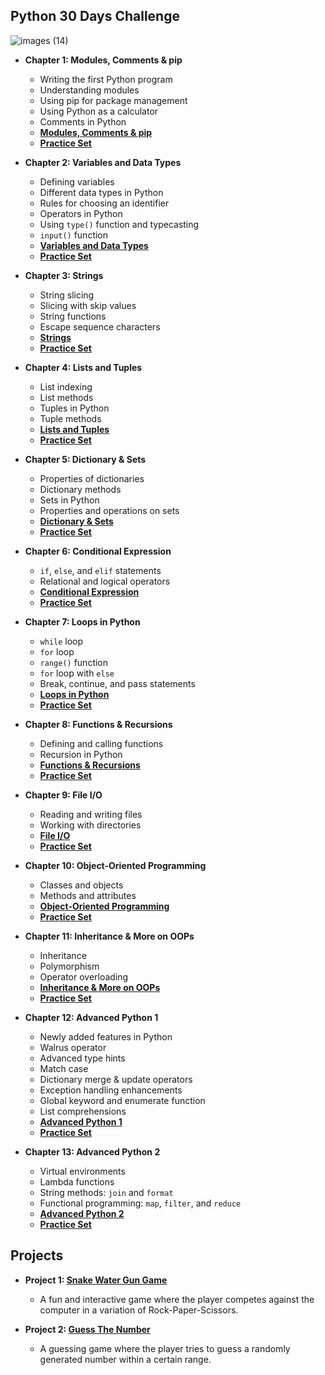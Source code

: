 ## Python 30 Days Challenge
![images (14)](https://github.com/user-attachments/assets/6ca9e1cd-53c7-44f3-96cb-6d1dbbfa6b7d)

- **Chapter 1: Modules, Comments & pip**  
  - Writing the first Python program  
  - Understanding modules  
  - Using pip for package management  
  - Using Python as a calculator  
  - Comments in Python  
  - **[Modules, Comments & pip](https://github.com/sandeepshrmadev/Python-30-Days-Challenge/tree/main/Chapter%201)**  
  - **[Practice Set](https://github.com/sandeepshrmadev/Python-30-Days-Challenge/tree/main/Chapter%201/Practice)**  

- **Chapter 2: Variables and Data Types**  
  - Defining variables  
  - Different data types in Python  
  - Rules for choosing an identifier  
  - Operators in Python  
  - Using `type()` function and typecasting  
  - `input()` function  
  - **[Variables and Data Types](https://github.com/sandeepshrmadev/Python-30-Days-Challenge/tree/main/Chapter%202)**  
  - **[Practice Set](https://github.com/sandeepshrmadev/Python-30-Days-Challenge/tree/main/Chapter%202/Practice)**  

- **Chapter 3: Strings**  
  - String slicing  
  - Slicing with skip values  
  - String functions  
  - Escape sequence characters  
  - **[Strings](https://github.com/sandeepshrmadev/Python-30-Days-Challenge/tree/main/Chapter%203)**  
  - **[Practice Set](https://github.com/sandeepshrmadev/Python-30-Days-Challenge/tree/main/Chapter%203/Practice)**  

- **Chapter 4: Lists and Tuples**  
  - List indexing  
  - List methods  
  - Tuples in Python  
  - Tuple methods  
  - **[Lists and Tuples](https://github.com/sandeepshrmadev/Python-30-Days-Challenge/tree/main/Chapter%204)**  
  - **[Practice Set](https://github.com/sandeepshrmadev/Python-30-Days-Challenge/tree/main/Chapter%204/Practice)**  

- **Chapter 5: Dictionary & Sets**  
  - Properties of dictionaries  
  - Dictionary methods  
  - Sets in Python  
  - Properties and operations on sets  
  - **[Dictionary & Sets](https://github.com/sandeepshrmadev/Python-30-Days-Challenge/tree/main/Chapter%205)**  
  - **[Practice Set](https://github.com/sandeepshrmadev/Python-30-Days-Challenge/tree/main/Chapter%205/Practice)**  

- **Chapter 6: Conditional Expression**  
  - `if`, `else`, and `elif` statements  
  - Relational and logical operators  
  - **[Conditional Expression](https://github.com/sandeepshrmadev/Python-30-Days-Challenge/tree/main/Chapter%206)**  
  - **[Practice Set](https://github.com/sandeepshrmadev/Python-30-Days-Challenge/tree/main/Chapter%206/Practice)**  

- **Chapter 7: Loops in Python**  
  - `while` loop  
  - `for` loop  
  - `range()` function  
  - `for` loop with `else`  
  - Break, continue, and pass statements  
  - **[Loops in Python](https://github.com/sandeepshrmadev/Python-30-Days-Challenge/tree/main/Chapter%207)**  
  - **[Practice Set](https://github.com/sandeepshrmadev/Python-30-Days-Challenge/tree/main/Chapter%207/Practice)**  

- **Chapter 8: Functions & Recursions**  
  - Defining and calling functions  
  - Recursion in Python  
  - **[Functions & Recursions](https://github.com/sandeepshrmadev/Python-30-Days-Challenge/tree/main/Chapter%208)**  
  - **[Practice Set](https://github.com/sandeepshrmadev/Python-30-Days-Challenge/tree/main/Chapter%208/Practice)**

- **Chapter 9: File I/O**
  - Reading and writing files
  - Working with directories
  - **[File I/O](https://github.com/sandeepshrmadev/Python-30-Days-Challenge/tree/main/Chapter%209)**
  - **[Practice Set](https://github.com/sandeepshrmadev/Python-30-Days-Challenge/tree/main/Chapter%209/Practice)**
  
- **Chapter 10: Object-Oriented Programming**
  - Classes and objects
  - Methods and attributes
  - **[Object-Oriented Programming](https://github.com/sandeepshrmadev/Python-30-Days-Challenge/tree/main/Chapter%2010)**
  - **[Practice Set](https://github.com/sandeepshrmadev/Python-30-Days-Challenge/tree/main/Chapter%2010/Practice)**
 
- **Chapter 11: Inheritance & More on OOPs**
  - Inheritance
  - Polymorphism
  - Operator overloading
  - **[Inheritance & More on OOPs](https://github.com/sandeepshrmadev/Python-30-Days-Challenge/tree/main/Chapter%2011)**
  - **[Practice Set](https://github.com/sandeepshrmadev/Python-30-Days-Challenge/tree/main/Chapter%2011/Practice)**

- **Chapter 12: Advanced Python 1**
  - Newly added features in Python
  - Walrus operator
  - Advanced type hints
  - Match case
  - Dictionary merge & update operators
  - Exception handling enhancements
  - Global keyword and enumerate function
  - List comprehensions
  - **[Advanced Python 1](https://github.com/sandeepshrmadev/Python-30-Days-Challenge/tree/main/Chapter%2012)**
  - **[Practice Set](https://github.com/sandeepshrmadev/Python-30-Days-Challenge/tree/main/Chapter%2012/Practice)**

- **Chapter 13: Advanced Python 2**
  - Virtual environments
  - Lambda functions
  - String methods: `join` and `format`
  - Functional programming: `map`, `filter`, and `reduce`
  - **[Advanced Python 2](https://github.com/sandeepshrmadev/Python-30-Days-Challenge/tree/main/Chapter%2013)**
  - **[Practice Set](https://github.com/sandeepshrmadev/Python-30-Days-Challenge/tree/main/Chapter%2013/Practice)**
  
  
## Projects

- **Project 1: [Snake Water Gun Game](https://github.com/sandeepshrmadev/Python-30-Days-Challenge/tree/main/Project%201)**
  - A fun and interactive game where the player competes against the computer in a variation of Rock-Paper-Scissors.

- **Project 2: [Guess The Number](https://github.com/sandeepshrmadev/Python-30-Days-Challenge/tree/main/Project%202)**
  - A guessing game where the player tries to guess a randomly generated number within a certain range.

